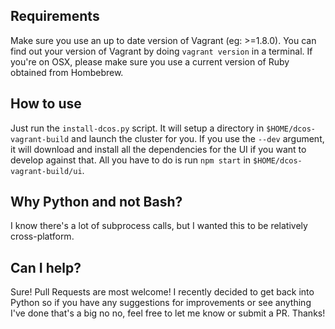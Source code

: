 ## Requirements
Make sure you use an up to date version of Vagrant (eg: >=1.8.0). You can find
out your version of Vagrant by doing `vagrant version` in a terminal. If you're
on OSX, please make sure you use a current version of Ruby obtained from
Hombebrew.

## How to use
Just run the `install-dcos.py` script. It will setup a directory in `$HOME/dcos-vagrant-build` and launch the cluster for you.
If you use the `--dev` argument, it will download and install all the dependencies for the UI if you want to develop against that.
All you have to do is run `npm start` in `$HOME/dcos-vagrant-build/ui`.

## Why Python and not Bash?
I know there's a lot of subprocess calls, but I wanted this to be relatively cross-platform.

## Can I help?
Sure! Pull Requests are most welcome! I recently decided to get back into
Python so if you have any suggestions for improvements or see anything I've
done that's a big no no, feel free to let me know or submit a PR. Thanks!
